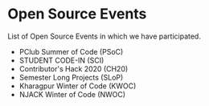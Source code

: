 # Open Source Events

List of Open Source Events in which we have participated.

- PClub Summer of Code (PSoC)
- STUDENT CODE-IN (SCI)
- Contributor's Hack 2020 (CH20)
- Semester Long Projects (SLoP)
- Kharagpur Winter of Code (KWOC)
- NJACK Winter of Code (NWOC)
